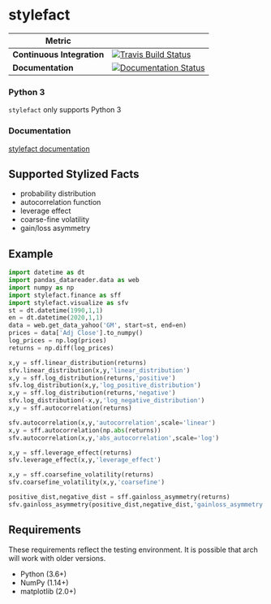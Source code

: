 # stylefact


| Metric                     |                                                                                                                                          |
|----------------------------|------------------------------------------------------------------------------------------------------------------------------------------|
| **Continuous Integration** | [![Travis Build Status](https://travis-ci.org/stakahashy/stylefact.svg)](https://travis-ci.org/stakahashy/stylefact)                     |
| **Documentation**          | [![Documentation Status](https://readthedocs.org/projects/stylefact/badge/?version=latest)](http://stylefact.readthedocs.org/en/latest/) |

### Python 3
  `stylefact` only supports Python 3

### Documentation
[stylefact documentation](https://stylefact.readthedocs.io/en/latest/)


## Supported Stylized Facts

- probability distribution
- autocorrelation function
- leverage effect
- coarse-fine volatility
- gain/loss asymmetry

## Example

```python
import datetime as dt
import pandas_datareader.data as web
import numpy as np
import stylefact.finance as sff
import stylefact.visualize as sfv
st = dt.datetime(1990,1,1)
en = dt.datetime(2020,1,1)
data = web.get_data_yahoo('GM', start=st, end=en)
prices = data['Adj Close'].to_numpy()
log_prices = np.log(prices)
returns = np.diff(log_prices)

x,y = sff.linear_distribution(returns)
sfv.linear_distribution(x,y,'linear_distribution')
x,y = sff.log_distribution(returns,'positive')
sfv.log_distribution(x,y,'log_positive_distribution')
x,y = sff.log_distribution(returns,'negative')
sfv.log_distribution(-x,y,'log_negative_distribution')
x,y = sff.autocorrelation(returns)

sfv.autocorrelation(x,y,'autocorrelation',scale='linear')
x,y = sff.autocorrelation(np.abs(returns))
sfv.autocorrelation(x,y,'abs_autocorrelation',scale='log')

x,y = sff.leverage_effect(returns)
sfv.leverage_effect(x,y,'leverage_effect')

x,y = sff.coarsefine_volatility(returns)
sfv.coarsefine_volatility(x,y,'coarsefine')

positive_dist,negative_dist = sff.gainloss_asymmetry(returns)
sfv.gainloss_asymmetry(positive_dist,negative_dist,'gainloss_asymmetry')

```

## Requirements

These requirements reflect the testing environment. It is possible
that arch will work with older versions.

- Python (3.6+)
- NumPy (1.14+)
- matplotlib (2.0+)

